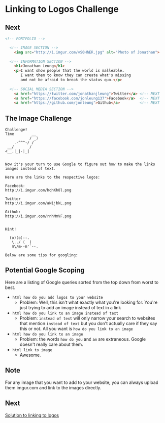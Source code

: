 # Linking to Logos Challenge

## Next

```html
<!-- PORTFOLIO -->

  <!-- IMAGE SECTION -->
    <img src="http://i.imgur.com/vS0HhER.jpg" alt="Photo of Jonathan">
  
  <!-- INFORMATION SECTION -->
    <h1>Jonathan Leung</h1>
    <p>I want show people that the world is malleable. 
       I want them to know they can create what's missing
       and not be afraid to break the status quo.</p> 
    
  <!-- SOCIAL MEDIA SECTION -->
    <a href="https://twitter.com/jonathanjleung">Twitter</a> <!-- NEXT -->
    <a href="https://facebook.com/jonleung137">Facebook</a>  <!-- NEXT -->
    <a href="https://github.com/jonleung">Github</a>         <!-- NEXT -->
```

## The Image Challenge

```
Challenge!  
Time        __
           / _)   
    .-^^^-/ /
 __/       /
<__.|_|-|_|


Now it's your turn to use Google to figure out how to make the links
images instead of text.

Here are the links to the respective logos:

Facebook:
http://i.imgur.com/hqhKh8l.png

Twitter
http://i.imgur.com/aN1jbkL.png

Github:
http://i.imgur.com/rnhMmVF.png


```

```
Hint!  

  (o)(o)--.
   \../ (  )
   m\/m--m'`--.

Below are some tips for googling:
```

## Potential Google Scoping
Here are a listing of Google queries sorted from the top down from worst to best.

- `html how do you add logos to your website`
    - Problem: Well, this isn't what exactly what you're looking for. You're just trying to add an image instead of text in a link
- `html how do you link to an image instead of text`
    - Problem: `instead of text` will only narrow your search to websites that mention `instead of text` but you don't actually care if they say this or not. All you want is `how do you link to an image`
- `html how do you link to an image`
    - Problem: the words `how do you` and `an` are extraneous. Google doesn't really care about them.
- `html link to image`
    - Awesome.

## Note

For any image that you want to add to your website, you can always upload them imgur.com and link to the images directly.

## Next

[Solution to linking to logos](logos_solution.md)